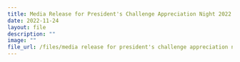 ```yaml
---
title: Media Release for President's Challenge Appreciation Night 2022
date: 2022-11-24
layout: file
description: ""
image: ""
file_url: /files/media release for president's challenge appreciation night 2022.pdf
---
```

